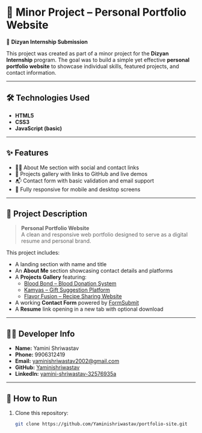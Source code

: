 # 💼 Minor Project – Personal Portfolio Website  
🚀 **Dizyan Internship Submission**

This project was created as part of a minor project for the **Dizyan Internship** program. The goal was to build a simple yet effective **personal portfolio website** to showcase individual skills, featured projects, and contact information.

---

## 🛠️ Technologies Used

- **HTML5**
- **CSS3**
- **JavaScript (basic)**

---

## ✨ Features

- 🧑‍💻 About Me section with social and contact links  
- 📁 Projects gallery with links to GitHub and live demos  
- 📬 Contact form with basic validation and email support  
- 📱 Fully responsive for mobile and desktop screens  

---

## 📂 Project Description

> **Personal Portfolio Website**  
> A clean and responsive web portfolio designed to serve as a digital resume and personal brand.

This project includes:
- A landing section with name and title  
- An **About Me** section showcasing contact details and platforms  
- A **Projects Gallery** featuring:
  - [Blood Bond – Blood Donation System](https://github.com/Yaminishriwastav/Blood-Bond-)
  - [Kamyas – Gift Suggestion Platform](https://yaminishriwastav.github.io/kamyas-giftsuggestion-/)
  - [Flavor Fusion – Recipe Sharing Website](https://yaminishriwastav.github.io/Flavor-Fusion/)
- A working **Contact Form** powered by [FormSubmit](https://formsubmit.co)  
- A **Resume** link opening in a new tab with optional download  

---

## 👨‍💻 Developer Info

- **Name:** Yamini Shriwastav  
- **Phone:** 9906312419  
- **Email:** yaminishriwastav2002@gmail.com  
- **GitHub:** [Yaminishriwastav](https://github.com/Yaminishriwastav)  
- **LinkedIn:** [yamini-shriwastav-32576935a](https://www.linkedin.com/in/yamini-shriwastav-32576935a)

---

## 📁 How to Run

1. Clone this repository:
   ```bash
   git clone https://github.com/Yaminishriwastav/portfolio-site.git
